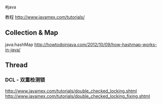 #java

教程 http://www.javamex.com/tutorials/

## Collection & Map
java:hashMap  http://howtodoinjava.com/2012/10/09/how-hashmap-works-in-java/


## Thread

### DCL - 双重检测锁
http://www.javamex.com/tutorials/double_checked_locking.shtml<br/>
http://www.javamex.com/tutorials/double_checked_locking_fixing.shtml
